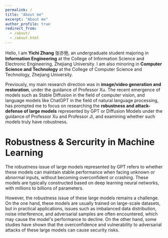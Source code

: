 ```yaml
---
permalink: /
title: "About me"
excerpt: "About me"
author_profile: true
redirect_from: 
  - /about/
  - /about.html
---
```


Hello, I am **Yichi Zhang** 张亦弛, an undergraduate student majoring in **Information Engineering** at the College of Information Science and Electronic Engineering, Zhejiang University. I am also minoring in **Computer Science and Technology** at the College of Computer Science and Technology, Zhejiang University.  

Previously, my main research direction was in **image/video generation and restoration**, under the guidance of Professor Xu. The recent emergence of models such as Stable Diffusion in the field of computer vision, and language models like ChatGPT in the field of natural language processing, has prompted me to focus on researching the **robustness and attack-defense of large models** represented by GPT or Diffusion Models under the guidance of Professor Xu and Professor Ji, and examining whether such models truly have robustness. 

Robustness & Sercurity in Machine Learning
======
The robustness issue of large models represented by GPT refers to whether these models can maintain stable performance when facing unknown or abnormal inputs, without becoming overconfident or crashing. These models are typically constructed based on deep learning neural networks, with millions to billions of parameters.

However, the robustness issue of these large models remains a challenge. On the one hand, these models are usually trained on large-scale datasets, but in practical applications, issues such as imbalanced data distribution, noise interference, and adversarial samples are often encountered, which may cause the model's performance to decline. On the other hand, some studies have shown that the overconfidence and vulnerability to adversarial attacks of these large models can cause security risks.
<!--
What I am doing now
======
With the increasing number of examples of AIG-generated fake news, I have started to pay attention to how to identify the content generated by AIG in a more novel and effective way. When GANs first appeared, we found that their generated quality was lower in high-frequency modules, so we could detect whether an image was GAN-generated by focusing on high-frequency modules. Today, we may need to look for features in the generated output of Diffusion Models to address this issue.

Injecting backdoor attacks into pre-trained models is no longer a rare occurrence, but in the fine-tuning process for downstream tasks, the injected backdoors are often overwritten, resulting in the failure of the attack. In fact, I am looking for a sustainable backdoor attack method to achieve continuous attacks.

Attacks against the same type of model often achieve successful results, but in practical applications, we often do not know exactly what type of model we are attacking. Therefore, I believe that research should be conducted on whether different attacks are transferable to different models. After this research is conducted, I may develop an attack method that is effective across different models.
-->
